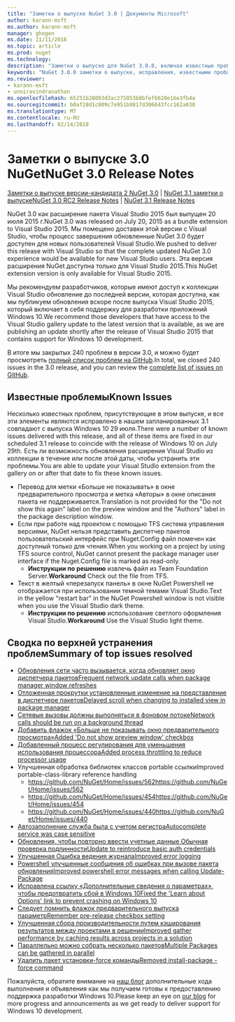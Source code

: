 ```yaml
---
title: "Заметки о выпуске NuGet 3.0 | Документы Microsoft"
author: karann-msft
ms.author: karann-msft
manager: ghogen
ms.date: 11/11/2016
ms.topic: article
ms.prod: nuget
ms.technology: 
description: "Заметки о выпуске для NuGet 3.0.0, включая известные проблемы, исправленные ошибки, добавленные функции и DCR."
keywords: "NuGet 3.0.0 заметки о выпуске, исправления, известными проблемами, добавлены функции, DCR"
ms.reviewer:
- karann-msft
- unniravindranathan
ms.openlocfilehash: 65251b28093d2ac275053b8bfef6620e16e3fb4a
ms.sourcegitcommit: b0af28d1c809c7e951b0817d306643fcc162a030
ms.translationtype: MT
ms.contentlocale: ru-RU
ms.lasthandoff: 02/14/2018
---
```

# <a name="nuget-30-release-notes"></a><span data-ttu-id="aebf6-104">Заметки о выпуске 3.0 NuGet</span><span class="sxs-lookup"><span data-stu-id="aebf6-104">NuGet 3.0 Release Notes</span></span>

<span data-ttu-id="aebf6-105">[Заметки о выпуске версии-кандидата 2 NuGet 3.0](../release-notes/nuget-3.0-RC2.md) | [NuGet 3.1 заметки о выпуске](../release-notes/nuget-3.1.md)</span><span class="sxs-lookup"><span data-stu-id="aebf6-105">[NuGet 3.0 RC2 Release Notes](../release-notes/nuget-3.0-RC2.md) | [NuGet 3.1 Release Notes](../release-notes/nuget-3.1.md)</span></span>

<span data-ttu-id="aebf6-106">NuGet 3.0 как расширение пакета Visual Studio 2015 был выпущен 20 июля 2015 г.</span><span class="sxs-lookup"><span data-stu-id="aebf6-106">NuGet 3.0 was released on July 20, 2015 as a bundle extension to Visual Studio 2015.</span></span> <span data-ttu-id="aebf6-107">Мы помещено доставки этой версии с Visual Studio, чтобы процесс завершения обновленные NuGet 3.0 будет доступен для новых пользователей Visual Studio.</span><span class="sxs-lookup"><span data-stu-id="aebf6-107">We pushed to deliver this release with Visual Studio so that the complete updated NuGet 3.0 experience would be available for new Visual Studio users.</span></span> <span data-ttu-id="aebf6-108">Эта версия расширения NuGet доступна только для Visual Studio 2015.</span><span class="sxs-lookup"><span data-stu-id="aebf6-108">This NuGet extension version is only available for Visual Studio 2015.</span></span>

<span data-ttu-id="aebf6-109">Мы рекомендуем разработчиков, которые имеют доступ к коллекции Visual Studio обновление до последней версии, которая доступна, как мы публикуем обновления вскоре после выпуска Visual Studio 2015, который включает в себя поддержку для разработки приложений Windows 10.</span><span class="sxs-lookup"><span data-stu-id="aebf6-109">We recommend those developers that have access to the Visual Studio gallery update to the latest version that is available, as we are publishing an update shortly after the release of Visual Studio 2015 that contains support for Windows 10 development.</span></span>

<span data-ttu-id="aebf6-110">В итоге мы закрытых 240 проблем в версии 3.0, и можно будет просмотреть [полный список проблем на GitHub](https://github.com/NuGet/Home/issues?q=milestone%3A3.0.0-RTM+is%3Aclosed).</span><span class="sxs-lookup"><span data-stu-id="aebf6-110">In total, we closed 240 issues in the 3.0 release, and you can review the [complete list of issues on GitHub](https://github.com/NuGet/Home/issues?q=milestone%3A3.0.0-RTM+is%3Aclosed).</span></span>

## <a name="known-issues"></a><span data-ttu-id="aebf6-111">Известные проблемы</span><span class="sxs-lookup"><span data-stu-id="aebf6-111">Known Issues</span></span>

<span data-ttu-id="aebf6-112">Несколько известных проблем, присутствующие в этом выпуске, и все эти элементы являются исправлено в нашем запланированных 3.1 совпадают с выпуска Windows 10 29 июля.</span><span class="sxs-lookup"><span data-stu-id="aebf6-112">There were a number of known issues delivered with this release, and all of these items are fixed in our scheduled 3.1 release to coincide with the release of Windows 10 on July 29th.</span></span>  <span data-ttu-id="aebf6-113">Есть ли возможность обновления расширения Visual Studio из коллекции в течение или после этой даты, чтобы устранить эти проблемы.</span><span class="sxs-lookup"><span data-stu-id="aebf6-113">You are able to update your Visual Studio extension from the gallery on or after that date to fix these known issues.</span></span>

*  <span data-ttu-id="aebf6-114">Перевод для метки «Больше не показывать» в окне предварительного просмотра и метка «Авторы» в окне описания пакета не поддерживается.</span><span class="sxs-lookup"><span data-stu-id="aebf6-114">Translation is not provided for the "Do not show this again" label on the preview window and the "Authors" label in the package description window.</span></span>
*  <span data-ttu-id="aebf6-115">Если при работе над проектом с помощью TFS система управления версиями, NuGet нельзя представить диспетчер пакетов пользовательский интерфейс при Nuget.Config файл помечен как доступный только для чтения.</span><span class="sxs-lookup"><span data-stu-id="aebf6-115">When you working on a project by using TFS source control, NuGet cannot present the package manager user interface if the Nuget.Config file is marked as read-only.</span></span>
   * <span data-ttu-id="aebf6-116">**Инструкции по решению** извлечь файл из Team Foundation Server.</span><span class="sxs-lookup"><span data-stu-id="aebf6-116">**Workaround** Check out the file from TFS.</span></span>
*  <span data-ttu-id="aebf6-117">Текст в желтый «перезапуск панель» в окне NuGet Powershell не отображается при использовании темной темами Visual Studio.</span><span class="sxs-lookup"><span data-stu-id="aebf6-117">Text in the yellow "restart bar" in the NuGet Powershell window is not visible when you use the Visual Studio dark theme.</span></span>
   * <span data-ttu-id="aebf6-118">**Инструкции по решению** использование светлого оформления Visual Studio.</span><span class="sxs-lookup"><span data-stu-id="aebf6-118">**Workaround** Use the Visual Studio light theme.</span></span>


## <a name="summary-of-top-issues-resolved"></a><span data-ttu-id="aebf6-119">Сводка по верхней устранения проблем</span><span class="sxs-lookup"><span data-stu-id="aebf6-119">Summary of top issues resolved</span></span>

* [<span data-ttu-id="aebf6-120">Обновления сети часто вызывается, когда обновляет окно диспетчера пакетов</span><span class="sxs-lookup"><span data-stu-id="aebf6-120">Frequent network update calls when package manager window refreshes</span></span>](https://github.com/NuGet/Home/issues/515)
* [<span data-ttu-id="aebf6-121">Отложенная прокрутки установленные изменение на представление в диспетчере пакетов</span><span class="sxs-lookup"><span data-stu-id="aebf6-121">Delayed scroll when changing to installed view in package manager</span></span>](https://github.com/NuGet/Home/issues/519)
* [<span data-ttu-id="aebf6-122">Сетевые вызовы должны выполняться в фоновом потоке</span><span class="sxs-lookup"><span data-stu-id="aebf6-122">Network calls should be run on a background thread</span></span>](https://github.com/NuGet/Home/issues/516)
* [<span data-ttu-id="aebf6-123">Добавить флажок «Больше не показывать окно предварительного просмотра»</span><span class="sxs-lookup"><span data-stu-id="aebf6-123">Added 'Do not show preview window' checkbox</span></span>](https://github.com/NuGet/Home/issues/566)
* [<span data-ttu-id="aebf6-124">Добавленный процесс регулирования для уменьшения использования процессора</span><span class="sxs-lookup"><span data-stu-id="aebf6-124">Added process throttling to reduce processor usage</span></span>](https://github.com/NuGet/Home/issues/356)
* <span data-ttu-id="aebf6-125">Улучшенная обработка библиотек классов portable ссылки</span><span class="sxs-lookup"><span data-stu-id="aebf6-125">Improved portable-class-library reference handling</span></span>
    * [<span data-ttu-id="aebf6-126">https://github.com/NuGet/Home/issues/562</span><span class="sxs-lookup"><span data-stu-id="aebf6-126">https://github.com/NuGet/Home/issues/562</span></span>](https://github.com/NuGet/Home/issues/562)
    * [<span data-ttu-id="aebf6-127">https://github.com/NuGet/Home/issues/454</span><span class="sxs-lookup"><span data-stu-id="aebf6-127">https://github.com/NuGet/Home/issues/454</span></span>](https://github.com/NuGet/Home/issues/454)
    * [<span data-ttu-id="aebf6-128">https://github.com/NuGet/Home/issues/440</span><span class="sxs-lookup"><span data-stu-id="aebf6-128">https://github.com/NuGet/Home/issues/440</span></span>](https://github.com/NuGet/Home/issues/440)
* [<span data-ttu-id="aebf6-129">Автозаполнение служба была с учетом регистра</span><span class="sxs-lookup"><span data-stu-id="aebf6-129">Autocomplete service was case sensitive</span></span>](https://github.com/NuGet/Home/issues/198)
* [<span data-ttu-id="aebf6-130">Обновления, чтобы повторно ввести учетные данные Обычная проверка подлинности</span><span class="sxs-lookup"><span data-stu-id="aebf6-130">Update to reintroduce basic auth credentials</span></span>](https://github.com/NuGet/Home/issues/456)
* [<span data-ttu-id="aebf6-131">Улучшенная Ошибка ведения журнала</span><span class="sxs-lookup"><span data-stu-id="aebf6-131">Improved error logging</span></span>](https://github.com/NuGet/Home/issues/407)
* [<span data-ttu-id="aebf6-132">Powershell улучшенные сообщения об ошибках при вызове пакета обновления</span><span class="sxs-lookup"><span data-stu-id="aebf6-132">Improved powershell error messages when calling Update-Package</span></span>](https://github.com/NuGet/Home/issues/5)
* [<span data-ttu-id="aebf6-133">Исправлена ссылку «Дополнительные сведения о параметрах», чтобы предотвратить сбой в Windows 10</span><span class="sxs-lookup"><span data-stu-id="aebf6-133">Fixed the 'Learn about Options' link to prevent crashing on Windows 10</span></span>](https://github.com/NuGet/Home/issues/822)
* [<span data-ttu-id="aebf6-134">Следует помнить флажок предварительного выпуска параметр</span><span class="sxs-lookup"><span data-stu-id="aebf6-134">Remember pre-release checkbox setting</span></span>](https://github.com/NuGet/Home/issues/732)
* [<span data-ttu-id="aebf6-135">Улучшенная сбора производительности путем кэширования результатов между проектами в решении</span><span class="sxs-lookup"><span data-stu-id="aebf6-135">Improved gather performance by caching results across projects in a solution</span></span>](https://github.com/NuGet/Home/issues/721)
* [<span data-ttu-id="aebf6-136">Параллельно можно собрать несколько пакетов</span><span class="sxs-lookup"><span data-stu-id="aebf6-136">Multiple Packages can be gathered in parallel</span></span>](https://github.com/NuGet/Home/issues/713)
* [<span data-ttu-id="aebf6-137">Удалить пакет установки-force команды</span><span class="sxs-lookup"><span data-stu-id="aebf6-137">Removed install-package -force command</span></span>](https://github.com/NuGet/Home/issues/697)

<span data-ttu-id="aebf6-138">Пожалуйста, обратите внимание на [наш блог](http://blog.nuget.org) дополнительные хода выполнения и объявления как мы получаем готовы к предоставлению поддержка разработки Windows 10.</span><span class="sxs-lookup"><span data-stu-id="aebf6-138">Please keep an eye on [our blog](http://blog.nuget.org) for more progress and announcements as we get ready to deliver support for Windows 10 development.</span></span>